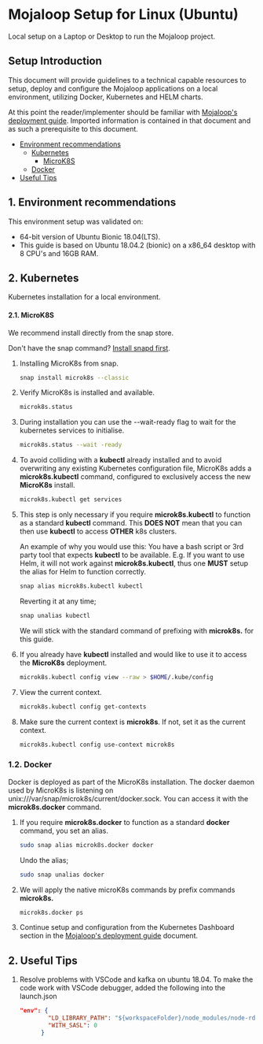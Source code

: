 # Mojaloop Setup for Linux (Ubuntu)

Local setup on a Laptop or Desktop to run the Mojaloop project.

## Setup Introduction

This document will provide guidelines to a technical capable resources to setup, deploy and configure the Mojaloop applications on a local environment, utilizing Docker, Kubernetes and HELM charts.

At this point the reader/implementer should be familiar with [Mojaloop's deployment guide](./README.md). Imported information is contained in that document and as such a prerequisite to this document.

* [Environment recommendations](#1-environment-recommendations)
  * [Kubernetes](#2-kubernetes)
    * [MicroK8S](#21-microk8s)
  * [Docker](#12-docker)
* [Useful Tips](#2-useful-tips)

## 1. Environment recommendations

This environment setup was validated on:
  * 64-bit version of Ubuntu Bionic 18.04(LTS).
  * This guide is based on Ubuntu 18.04.2 (bionic) on a x86_64 desktop with 8 CPU's and 16GB RAM.

## 2. Kubernetes

Kubernetes installation for a local environment.

#### 2.1. MicroK8S

We recommend install directly from the snap store.

Don't have the snap command? [Install snapd first](https://snapcraft.io/docs/core/install).

1. Installing MicroK8s from snap.
   ```bash
   snap install microk8s --classic
   ```

2. Verify MicroK8s is installed and available.
   ```bash
   microk8s.status
   ```

3. During installation you can use the --wait-ready flag to wait for the kubernetes services to initialise.
   ```bash
   microk8s.status --wait -ready
   ```

4. To avoid colliding with a **kubectl** already installed and to avoid overwriting any existing Kubernetes configuration file, MicroK8s adds a **microk8s.kubectl** command, configured to exclusively access the new **MicroK8s** install.
   ```bash
   microk8s.kubectl get services
   ```

5. This step is only necessary if you require **microk8s.kubectl** to function as a standard **kubectl** command. This **DOES NOT** mean that you can then use **kubectl** to access **OTHER** k8s clusters.
   
   An example of why you would use this: You have a bash script or 3rd party tool that expects **kubectl** to be available. E.g. If you want to use Helm, it will not work against **microk8s.kubectl**, thus one **MUST** setup the alias for Helm to function correctly.
   ```bash
   snap alias microk8s.kubectl kubectl
   ```

   Reverting it at any time;
   ```bash
   snap unalias kubectl
   ```

   We will stick with the standard command of prefixing with **microk8s.** for this guide.

6. If you already have **kubectl** installed and would like to use it to access the **MicroK8s** deployment.
   ```bash
   microk8s.kubectl config view --raw > $HOME/.kube/config
   ```

7. View the current context.
   ```bash
   microk8s.kubectl config get-contexts
   ```

9. Make sure the current context is **microk8s**. If not, set it as the current context.
   ```bash
   microk8s.kubectl config use-context microk8s
   ```

### 1.2. Docker

Docker is deployed as part of the MicroK8s installation. The docker daemon used by MicroK8s is listening on unix:///var/snap/microk8s/current/docker.sock. You can access it with the **microk8s.docker** command.

1. If you require **microk8s.docker** to function as a standard **docker** command, you set an alias.
   ```bash
   sudo snap alias microk8s.docker docker
   ```

   Undo the alias;
   ```bash
   sudo snap unalias docker
   ```

2. We will apply the native microK8s commands by prefix commands **microk8s.**
   ```bash
   microk8s.docker ps
   ```

3. Continue setup and configuration from the Kubernetes Dashboard section in the [Mojaloop's deployment guide](./README.md#31-kubernetes-dashboard) document.

## 2. Useful Tips

1. Resolve problems with VSCode and kafka on ubuntu 18.04. To make the code work with VSCode debugger, added the following into the launch.json
    ```json
    "env": {
            "LD_LIBRARY_PATH": "${workspaceFolder}/node_modules/node-rdkafka/build/deps",
            "WITH_SASL": 0
          }
    ```

